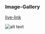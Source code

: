 ### Image-Gallery

[live-link](https://mr-image-gallery.netlify.app/)

![alt text](https://i.ibb.co/C9ddgsW/gallery.png)
